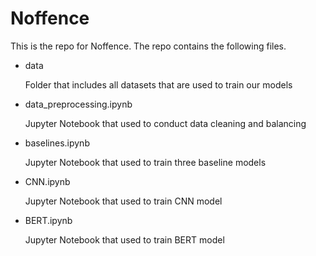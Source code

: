 # Noffence

This is the repo for Noffence. The repo contains the following files.

- data
    
    Folder that includes all datasets that are used to train our models
    
- data_preprocessing.ipynb
    
    Jupyter Notebook that used to conduct data cleaning and balancing

- baselines.ipynb
    
    Jupyter Notebook that used to train three baseline models
    
- CNN.ipynb
    
    Jupyter Notebook that used to train CNN model

- BERT.ipynb

    Jupyter Notebook that used to train BERT model
